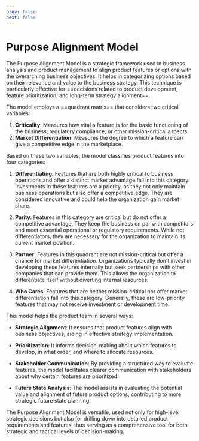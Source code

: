 ```yaml
---
prev: false
next: false
---
```


# Purpose Alignment Model

The Purpose Alignment Model is a strategic framework used in business analysis and product management to align product features or options with the overarching business objectives. It helps in categorizing options based on their relevance and value to the business strategy. This technique is particularly effective for ==decisions related to product development, feature prioritization, and long-term strategy alignment==.

The model employs a ==quadrant matrix== that considers two critical variables:

1. **Criticality**: Measures how vital a feature is for the basic functioning of the business, regulatory compliance, or other mission-critical aspects.
2. **Market Differentiation**: Measures the degree to which a feature can give a competitive edge in the marketplace.

Based on these two variables, the model classifies product features into four categories:

1. **Differentiating**: Features that are both highly critical to business operations and offer a distinct market advantage fall into this category. Investments in these features are a priority, as they not only maintain business operations but also offer a competitive edge. They are considered innovative and could help the organization gain market share.

2. **Parity**: Features in this category are critical but do not offer a competitive advantage. They keep the business on par with competitors and meet essential operational or regulatory requirements. While not differentiators, they are necessary for the organization to maintain its current market position.

3. **Partner**: Features in this quadrant are not mission-critical but offer a chance for market differentiation. Organizations typically don't invest in developing these features internally but seek partnerships with other companies that can provide them. This allows the organization to differentiate itself without diverting internal resources.

4. **Who Cares**: Features that are neither mission-critical nor offer market differentiation fall into this category. Generally, these are low-priority features that may not receive investment or development time.

This model helps the product team in several ways:

- **Strategic Alignment**: It ensures that product features align with business objectives, aiding in effective strategy implementation.
- **Prioritization**: It informs decision-making about which features to develop, in what order, and where to allocate resources.

- **Stakeholder Communication**: By providing a structured way to evaluate features, the model facilitates clearer communication with stakeholders about why certain features are prioritized.

- **Future State Analysis**: The model assists in evaluating the potential value and alignment of future product options, contributing to more strategic future state planning.

The Purpose Alignment Model is versatile, used not only for high-level strategic decisions but also for drilling down into detailed product requirements and features, thus serving as a comprehensive tool for both strategic and tactical levels of decision-making.
